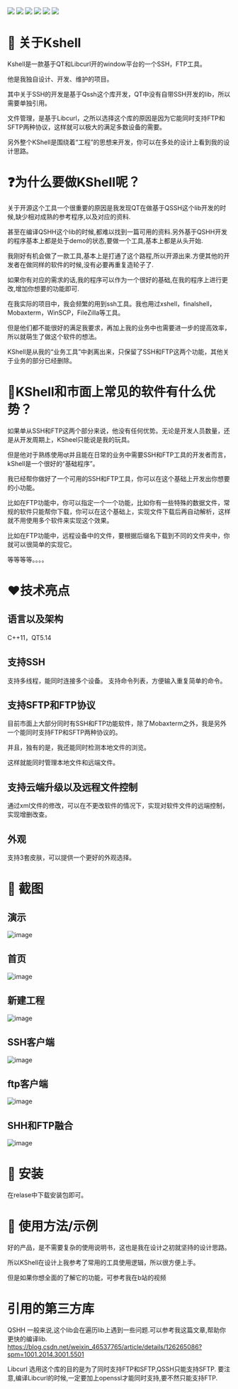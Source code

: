 ﻿
<div style="display: inline-block;">
    <img src="https://img.shields.io/badge/Builder-shikai123-red">
    <img src="https://img.shields.io/badge/license-MIT-blue">
    <img src="https://img.shields.io/badge/Qt-5.14-66CC99">
    <img src="https://img.shields.io/badge/OS-window-blue">
    <img src="https://img.shields.io/badge/C%2B%2B-11-8A2BE2">
    <img src="https://img.shields.io/badge/release-1.0-8A2BE2">

</div>


# 🚀 关于Kshell
Kshell是一款基于QT和Libcurl开的window平台的一个SSH，FTP工具。

他是我独自设计、开发、维护的项目。

其中关于SSH的开发是基于Qssh这个库开发，QT中没有自带SSH开发的lib，所以需要单独引用。 

文件管理，是基于Libcurl，之所以选择这个库的原因是因为它能同时支持FTP和SFTP两种协议，这样就可以极大的满足多数设备的需要。

另外整个KShell是围绕着“工程”的思想来开发，你可以在多处的设计上看到我的设计思路。

# ❓为什么要做KShell呢？
关于开源这个工具一个很重要的原因是我发现QT在做基于QSSH这个lib开发的时候,缺少相对成熟的参考程序,以及对应的资料.

甚至在编译QSHH这个lib的时候,都难以找到一篇可用的资料.另外基于QSHH开发的程序基本上都是处于demo的状态,要做一个工具,基本上都是从头开始.

我刚好有机会做了一款工具,基本上是打通了这个路程,所以开源出来.方便其他的开发者在做同样的软件的时候,没有必要再重复造轮子了.

如果你有对应的需求的话,我的程序可以作为一个很好的基础,在我的程序上进行更改,增加你想要的功能即可.


在我实际的项目中，我会频繁的用到ssh工具。我也用过xshell，finalshell，Mobaxterm，WinSCP，FileZilla等工具。

但是他们都不能很好的满足我要求，再加上我的业务中也需要进一步的提高效率，所以就萌生了做这个软件的想法。

KShell是从我的“业务工具”中剥离出来，只保留了SSH和FTP这两个功能，其他关于业务的部分已经删除。


# :muscle:KShell和市面上常见的软件有什么优势？
如果单从SSH和FTP这两个部分来说，他没有任何优势。无论是开发人员数量，还是从开发周期上，KSheel只能说是我的玩具。

但是他对于熟练使用qt并且能在日常的业务中需要SSH和FTP工具的开发者而言，kShell是一个很好的“基础程序”。

我已经帮你做好了一个可用的SSH和FTP工具，你可以在这个基础上开发出你想要的小功能。

比如在FTP功能中，你可以指定一个一个功能，比如你有一些特殊的数据文件，常规的软件只能帮你下载，你可以在这个基础上，实现文件下载后再自动解析，这样就不用使用多个软件来实现这个效果。

比如在FTP功能中，远程设备中的文件，要根据后缀名下载到不同的文件夹中，你就可以很简单的实现它。

等等等等。。。。

# :heart:技术亮点
## 语言以及架构 
C++11，QT5.14

## 支持SSH
支持多线程，能同时连接多个设备。
支持命令列表，方便输入重复简单的命令。

## 支持SFTP和FTP协议
目前市面上大部分同时有SSH和FTP功能软件，除了Mobaxterm之外，我是另外一个能同时支持FTP和SFTP两种协议的。

并且，独有的是，我还能同时检测本地文件的浏览。

这样就能同时管理本地文件和远端文件。
    
## 支持云端升级以及远程文件控制
通过xml文件的修改，可以在不更改软件的情况下，实现对软件文件的远端控制，实现增删改查。
    
## 外观
支持3套皮肤，可以提供一个更好的外观选择。
    
# :camera_flash: 截图

## 演示
![image](./screenshot/HTU.gif) 

## 首页
![image](./screenshot/首页.png) 

## 新建工程
![image](./screenshot/新建工程.png) 

## SSH客户端
![image](./screenshot/SSH客户端.png) 

## ftp客户端
![image](./screenshot/ftp客户端.png) 

## SHH和FTP融合
![image](./screenshot/SHH和FTP融合.png) 

# :hammer:	安装

在relase中下载安装包即可。


# :blue_book:		使用方法/示例
好的产品，是不需要复杂的使用说明书，这也是我在设计之初就坚持的设计思路。

所以KShell在设计上我参考了常用的工具使用逻辑，所以很方便上手。

但是如果你想全面的了解它的功能，可参考我在b站的视频


# 引用的第三方库
QSHH
一般来说,这个lib会在遍历lib上遇到一些问题.可以参考我这篇文章,帮助你更快的编译lib.
https://blog.csdn.net/weixin_46537765/article/details/126265086?spm=1001.2014.3001.5501

Libcurl
选用这个库的目的是为了同时支持FTP和SFTP,QSSH只能支持SFTP.
要注意,编译Libcurl的时候,一定要加上openssl才能同时支持,要不然只能支持FTP.

